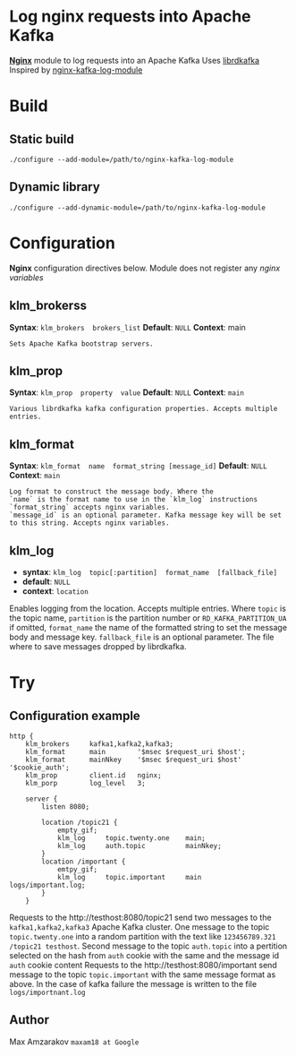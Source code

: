 # Log nginx requests into Apache Kafka 

**[Nginx](https://nignx.org/)** module to log requests into an Apache Kafka
Uses [librdkafka](https://github.com/edenhill/librdkafka)
Inspired by [nginx-kafka-log-module](https://github.com/kaltura/nginx-kafka-log-module)

# Build

## Static build

    ./configure --add-module=/path/to/nginx-kafka-log-module

## Dynamic library
  
	./configure --add-dynamic-module=/path/to/nginx-kafka-log-module

# Configuration

**Nginx** configuration directives below. Module does not register any *nginx variables*

## klm_brokerss
**Syntax**: `klm_brokers  brokers_list`
**Default**: `NULL`
**Context**: main   

    Sets Apache Kafka bootstrap servers. 

## klm_prop
**Syntax**: `klm_prop  property  value`
**Default**: `NULL`
**Context**: `main`

    Various librdkafka kafka configuration properties. Accepts multiple entries.

## klm_format
**Syntax**: `klm_format  name  format_string [message_id]`
**Default**: `NULL`
**Context**: `main`

    Log format to construct the message body. Where the 
    `name` is the format name to use in the `klm_log` instructions
    `format_string` accepts nginx variables.     
    `message_id` is an optional parameter. Kafka message key will be set to this string. Accepts nginx variables.

## klm_log
* **syntax**: `klm_log  topic[:partition]  format_name  [fallback_file]`
* **default**: `NULL`
* **context**: `location`

Enables logging from the location. Accepts multiple entries. Where 
    `topic` is the topic name,
    `partition` is the partition number or `RD_KAFKA_PARTITION_UA` if omitted, 
    `format_name` the name of the formatted string to set the message body and message key.
    `fallback_file` is an optional parameter. The file where to save messages dropped by librdkafka.

# Try
## Configuration example

    http {
    	klm_brokers     kafka1,kafka2,kafka3;
        klm_format      main        '$msec $request_uri $host';
        klm_format      mainNkey    '$msec $request_uri $host'  '$cookie_auth';
        klm_prop        client.id   nginx;
        klm_porp        log_level   3;
    	
    	server {
            listen 8080;
    
    		location /topic21 {
                empty_gif;
                klm_log     topic.twenty.one    main;
                klm_log     auth.topic          mainNkey;
    		}
            location /important {
                emtpy_gif;
                klm_log     topic.important     main    logs/important.log;
            }
    	}

Requests to the http://testhost:8080/topic21 send two messages to the `kafka1,kafka2,kafka3` Apache Kafka cluster. One message to the topic `topic.twenty.one` into a random partition with the text like `123456789.321 /topic21 testhost`. Second message to the topic `auth.topic` into a pertition selected on the hash from `auth` cookie with the same and the message id `auth` cookie content
Requests to the http://testhost:8080/important send message to the topic `topic.important` with the same message format as above. In the case of kafka failure the message is written to the file `logs/importnant.log`

## Author
Max Amzarakov `maxam18 at Google`
